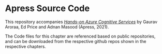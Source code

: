 # Apress Source Code

This repository accompanies [*Hands-on Azure Cognitive Services*](https://www.apress.com/%isbn%) by Gaurav Aroraa, Ed Price and Adnan Masood (Apress, 2021).

The Code files for this chapter are referenced based on public repositories, and can be downloaded from the respective github repos shown in the respective chapters. 